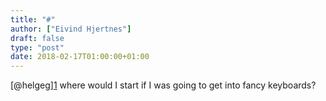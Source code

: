 ```yaml
---
title: "#"
author: ["Eivind Hjertnes"]
draft: false
type: "post"
date: 2018-02-17T01:00:00+01:00
---
```


[@helgeg][1](https://micro.blog/helgeg) where would I start if I was
going to get into fancy keyboards?
